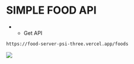# SIMPLE FOOD API 

* * Get API
```bash
https://food-server-psi-three.vercel.app/foods

```
<img  src="https://i.ibb.co.com/1G9gpyvc/Macbook-Air-food-react-orpin-vercel-app.png" />
